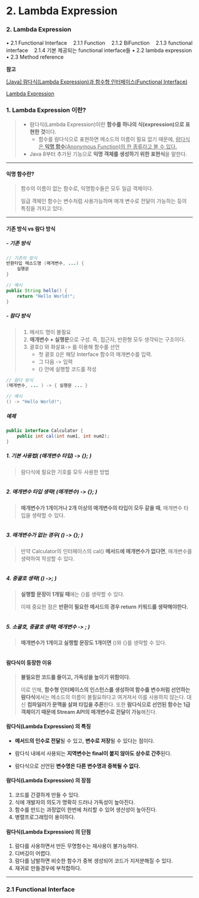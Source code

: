 # 2. Lambda Expression

### 2. Lambda Expression

• 2.1 Functional Interface
ㅤ2.1.1 Function
ㅤ2.1.2 BiFunction
ㅤ2.1.3 functional interface
ㅤ2.1.4 기본 제공되는 functional interface들 
• 2.2 lambda expression
• 2.3 Method reference



**참고**

[[Java] 람다식(Lambda Expression)과 함수형 인터페이스(Functional Interface)](https://mangkyu.tistory.com/category/Java?page=3)

[Lambda Expression](https://galid1.tistory.com/509)

### 1. Lambda Expression 이란?

> - 람다식(Lambda Expression)이란 **함수를 하나의 식(expression)으로 표현한 것**이다. 
>   - 함수를 람다식으로 표현하면 메소드의 이름이 필요 없기 때문에, <u>람다식은 **익명 함수**(Anonymous Function)의 한 종류라고 볼 수 있다.</u>
> - Java 8부터 추가된 기능으로 **익명 객체를 생성하기 위한 표현식**을 말한다.



---

#### 익명 함수란?

> 함수의 이름이 없는 함수로, 익명함수들은 모두 일급 객체이다.
>
> 일급 객체인 함수는 변수처럼 사용가능하며 매개 변수로 전달이 가능하는 등의 특징을 가지고 있다.

---



#### 기존 방식 vs 람다 방식

##### - 기존 방식

````java
// 기존의 방식 
반환타입 메소드명 (매개변수, ...) { 
    실행문 
}
````

````java
// 예시 
public String hello() { 
    return "Hello World!"; 
}
````



##### - 람다 방식

> 1. 메서드 명이 불필요
> 2. **매개변수 + 실행문**으로 구성. 즉, 접근자, 반환형 모두 생갹되는 구조이다.
> 3. 괄호() 와 화살표-> 를 이용해 함수를 선언
>    - 첫 괄호 ()은 해당 Interface 함수의 매개변수를 입력.
>    - 그 다음 -> 입력
>    - {} 안에 실행할 코드를 작성

````java
// 람다 방식 
(매개변수, ... ) -> { 실행문 ... }
````

````java
// 예시
() -> "Hello World!";
````



##### 예제

````java
public interface Calculator {
    public int cal(int num1, int num2);
}
````



##### 1. 기본 사용법( (매개변수 타입) -> {}; )

> 람다식에 필요한 기호를 모두 사용한 방법

````

````



##### 2. 매개변수 타입 생략( (매개변수) -> {}; )

> **매개변수가 1개이거나 2개 이상의 매개변수의  타입이 모두 같을 때**, 매개변수 타입을 생략할 수 있다.

````

````



##### 3. 매개변수가 없는 경우( () -> {}; )

> 만약 Calculator의 인터페이스의 cal() **메서드에 매개변수가 없다면**, 매개변수를 생략하여 작성할 수 있다.

````

````



##### 4. 중괄호 생략( () ->; )

> **실행할 문장이 1개일 때**에는 {}를 생략할 수 있다. 
>
> 이때 중요한 점은 **반환이 필요한 메서드의 경우 return 키워드를 생략해야한다.**

````

````



##### 5. 소괄호, 중괄호 생략( 매개변수 -> ; )

> **매개변수가 1개이고 실행할 문장도 1개이면** ()와 {}를 생략할 수 있다.

````

````



#### 람다식이 등장한 이유

> **불필요한 코드를 줄이고, 가독성을 높이기 위함이다.**
>
> 이로 인해, **함수형 인터페이스의 인스턴스를 생성하여 함수를 변수처럼 선언하는 람다식**에서는 메소드의 이름이 불필요하다고 여겨져서 이를 사용하지 않는다. 대신 **컴파일러가 문맥을 살펴 타입을 추론**한다. 또한 **람다식으로 선언된 함수는 1급 객체이기 때문에 Stream API의 매개변수로 전달이 가능**해진다.



#### **람다식(Lambda Expression) 의 특징**

- **메서드의 인수로 전달**될 수 있고, **변수로 저장**될 수 있다는 점이다.
- 람다식 내에서 사용되는 **지역변수는 final이 붙지 않아도 상수로 간주**된다.

- 람다식으로 선언된 **변수명은 다른 변수명과 중복될 수 없다.**



#### 람다식(Lambda Expression) 의 장점

1. 코드를 간결하게 만들 수 있다.
2. 식에 개발자의 의도가 명확히 드러나 가독성이 높아진다.
3. 함수를 만드는 과정없이 한번에 처리할 수 있어 생산성이 높아진다.
4. 병렬프로그래밍이 용이하다.

 

#### 람다식(Lambda Expression) 의 단점

1. 람다를 사용하면서 만든 무명함수는 재사용이 불가능하다.
2. 디버깅이 어렵다.
3. 람다를 남발하면 비슷한 함수가 중복 생성되어 코드가 지저분해질 수 있다.
4. 재귀로 만들경우에 부적합하다.



---



### 2.1 Functional Interface







